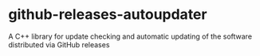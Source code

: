 # github-releases-autoupdater
A C++ library for update checking and automatic updating of the software distributed via GitHub releases
